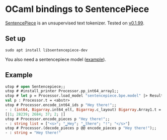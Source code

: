 # OCaml bindings to SentencePiece

[SentencePiece](https://github.com/google/sentencepiece) is an unsupervised text tokenizer. 
Tested on [v0.1.99](https://github.com/google/sentencepiece/releases/tag/v0.1.99).

## Set up
```
sudo apt install libsentencepiece-dev
```

You also need a sentencepiece model ([example](https://huggingface.co/sentence-transformers/paraphrase-multilingual-MiniLM-L12-v2/resolve/main/sentencepiece.bpe.model)).


## Example

```ocaml
utop # open Sentencepiece;;
utop # #install_printer Processor.pp_int64_array1;;
utop # let p = Processor.load_model "sentencepiece.bpe.model" |> Result.get_ok;;
val p : Processor.t = <abstr>
utop # Processor.encode_int64_ids p "Hey there!";;
- : (int64, Bigarray.int64_elt, Bigarray.c_layout) Bigarray.Array1.t =
[|1; 28239; 2684; 37; 2; |]
utop # Processor.encode_pieces p "Hey there!";;
- : string list = ["<s>"; "▁Hey"; "▁there"; "!"; "</s>"]
utop # Processor.(decode_pieces p @@ encode_pieces p "Hey there!");;
- : string = "Hey there!"
```
